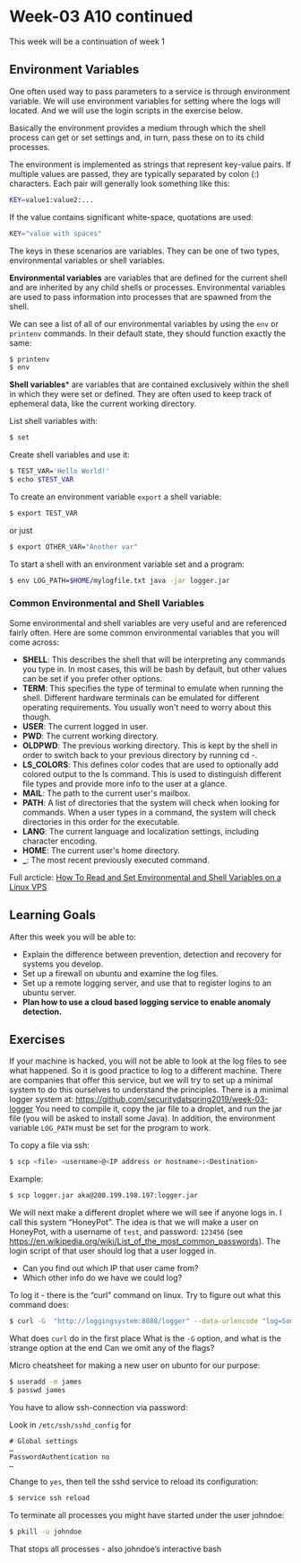 # Week-03 A10 continued

This week will be a continuation of week 1

## Environment Variables

One often used way to pass parameters to a service is through environment variable.
We will use environment variables for setting where the logs will located. And we will use the login scripts in the exercise below.

Basically the environment provides a medium through which the shell process can get or set settings and, in turn, pass these on to its child processes.

The environment is implemented as strings that represent key-value pairs. If multiple values are passed, they are typically separated by colon (:) characters. Each pair will generally look something like this:

``` bash
KEY=value1:value2:...
```
If the value contains significant white-space, quotations are used:

``` bash
KEY="value with spaces"
```

The keys in these scenarios are variables. They can be one of two types, environmental variables or shell variables.

**Environmental variables** are variables that are defined for the current shell and are inherited by any child shells or processes. Environmental variables are used to pass information into processes that are spawned from the shell.

We can see a list of all of our environmental variables by using the `env` or `printenv` commands. In their default state, they should function exactly the same:

``` bash
$ printenv
$ env
```

**Shell variables*** are variables that are contained exclusively within the shell in which they were set or defined. They are often used to keep track of ephemeral data, like the current working directory.

List shell variables with:

```bash
$ set
```

Create shell variables and use it:

```bash
$ TEST_VAR='Hello World!'
$ echo $TEST_VAR
```

To create an environment variable `export` a shell variable:

```bash
$ export TEST_VAR
```

or just

```bash
$ export OTHER_VAR="Another var"
```

To start a shell with an environment variable set and a program:
```bash
$ env LOG_PATH=$HOME/mylogfile.txt java -jar logger.jar
```

### Common Environmental and Shell Variables

Some environmental and shell variables are very useful and are referenced fairly often.
Here are some common environmental variables that you will come across:

* **SHELL**: This describes the shell that will be interpreting any commands you type in. In most cases, this will be bash by default, but other values can be set if you prefer other options.
* **TERM**: This specifies the type of terminal to emulate when running the shell. Different hardware terminals can be emulated for different operating requirements. You usually won't need to worry about this though.
* **USER**: The current logged in user.
* **PWD**: The current working directory.
* **OLDPWD**: The previous working directory. This is kept by the shell in order to switch back to your previous directory by running cd -.
* **LS_COLORS**: This defines color codes that are used to optionally add colored output to the ls command. This is used to distinguish different file types and provide more info to the user at a glance.
* **MAIL**: The path to the current user's mailbox.
* **PATH**: A list of directories that the system will check when looking for commands. When a user types in a command, the system will check directories in this order for the executable.
* **LANG**: The current language and localization settings, including character encoding.
* **HOME**: The current user's home directory.
* **_**: The most recent previously executed command.

Full arcticle: [How To Read and Set Environmental and Shell Variables on a Linux VPS](https://www.digitalocean.com/community/tutorials/how-to-read-and-set-environmental-and-shell-variables-on-a-linux-vps)

## Learning Goals

After this week you will be able to:
* Explain the difference between prevention, detection and recovery for systems you develop.
* Set up a firewall on ubuntu and examine the log files.
* Set up a remote logging server, and use that to register logins to an ubuntu server.
* **Plan how to use a cloud based logging service to enable anomaly detection.**

## Exercises

If your machine is hacked, you will not be able to look at the log files to see what happened. So it is good practice to log to a different machine. There are companies that offer this service, but we will try to set up a minimal system to do this ourselves to understand the principles.
There is a minimal logger system at:
https://github.com/securitydatspring2019/week-03-logger
You need to compile it, copy the jar file to a droplet, and run the jar file (you will be asked to install some Java).
In addition, the environment variable `LOG_PATH` must be set for the program to work.

To copy a file via ssh:
```bash
$ scp <file> <username>@<IP address or hostname>:<Destination>
```
Example:
```bash
$ scp logger.jar aka@200.199.198.197:logger.jar
```

We will next make a different droplet where we will see if anyone logs in. I call this system “HoneyPot”.
The idea is that we will make  a user on HoneyPot, with a username of `test`, and password: `123456` (see https://en.wikipedia.org/wiki/List_of_the_most_common_passwords).
The login script of that user should log that a user logged in.
* Can you find out which IP that user came from?
* Which other info do we have we could log?

To log it - there is the “curl” command on linux. Try to figure out what this command does:

```bash
$ curl -G  "http://loggingsystem:8888/logger" --data-urlencode "log=Someone knocked"
```

What does `curl` do in the first place
What is the `-G` option, and what is the strange option at the end
Can we omit any of the flags?


Micro cheatsheet for making a new user on ubunto for our purpose:

```bash
$ useradd -m james
$ passwd james
```

You have to allow ssh-connection via password:

Look in `/etc/ssh/sshd_config` for
```
# Global settings
…
PasswordAuthentication no
…
```
Change to `yes`, then tell the sshd service to reload its configuration:
```bash
$ service ssh reload
```
To terminate all processes you might have started under the user johndoe:

```bash
$ pkill -u johndoe
```

That stops all processes - also johndoe’s interactive bash
